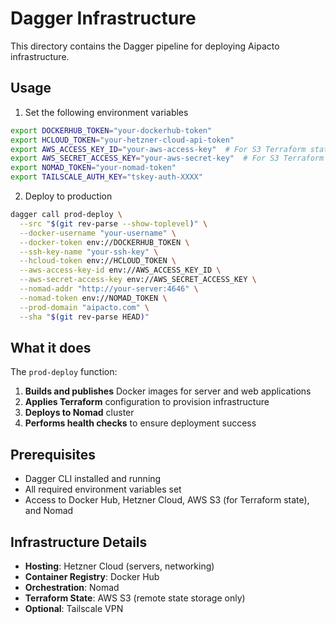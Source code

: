 # Dagger Infrastructure

This directory contains the Dagger pipeline for deploying Aipacto infrastructure.

## Usage

1. Set the following environment variables

```sh
export DOCKERHUB_TOKEN="your-dockerhub-token"
export HCLOUD_TOKEN="your-hetzner-cloud-api-token"
export AWS_ACCESS_KEY_ID="your-aws-access-key"  # For S3 Terraform state storage only
export AWS_SECRET_ACCESS_KEY="your-aws-secret-key"  # For S3 Terraform state storage only
export NOMAD_TOKEN="your-nomad-token"
export TAILSCALE_AUTH_KEY="tskey-auth-XXXX"
```

2. Deploy to production

```sh
dagger call prod-deploy \
  --src "$(git rev-parse --show-toplevel)" \
  --docker-username "your-username" \
  --docker-token env://DOCKERHUB_TOKEN \
  --ssh-key-name "your-ssh-key" \
  --hcloud-token env://HCLOUD_TOKEN \
  --aws-access-key-id env://AWS_ACCESS_KEY_ID \
  --aws-secret-access-key env://AWS_SECRET_ACCESS_KEY \
  --nomad-addr "http://your-server:4646" \
  --nomad-token env://NOMAD_TOKEN \
  --prod-domain "aipacto.com" \
  --sha "$(git rev-parse HEAD)"
```

## What it does

The `prod-deploy` function:

1. **Builds and publishes** Docker images for server and web applications
2. **Applies Terraform** configuration to provision infrastructure
3. **Deploys to Nomad** cluster
4. **Performs health checks** to ensure deployment success

## Prerequisites

- Dagger CLI installed and running
- All required environment variables set
- Access to Docker Hub, Hetzner Cloud, AWS S3 (for Terraform state), and Nomad

## Infrastructure Details

- **Hosting**: Hetzner Cloud (servers, networking)
- **Container Registry**: Docker Hub
- **Orchestration**: Nomad
- **Terraform State**: AWS S3 (remote state storage only)
- **Optional**: Tailscale VPN
